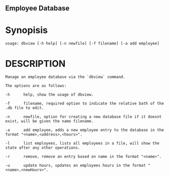 ## Employee Database

# Synopisis

    usage: dbview [-h help] [-n newfile] [-f filename] [-a add employee]

# DESCRIPTION
    Manage an employee database via the `dbview` command.

    The options are as follows:

    -h      help, show the usage of dbview.

    -f      filename, required option to indicate the relative bath of the .db file to edit.

    -n      newfile, option for creating a new database file if it doesnt exist, will be given the name filename.

    -a      add employee, adds a new employee entry to the database in the format "<name>,<address>,<hours>".

    -l      list employees, lists all employees in a file, will show the state after any other operations.

    -r      remove, remove an entry based on name in the format "<name>".

    -u      update hours, updates an employees hours in the format "<name>,<newHours>".
